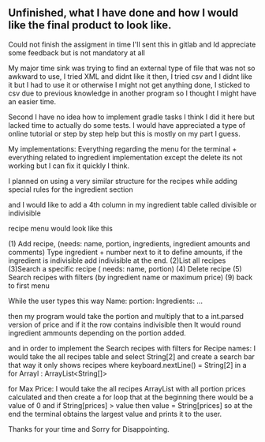 ## Unfinished, what I have done and how I would like the final product to look like.
Could not finish the assigment in time I'll sent this in gitlab and Id appreciate some feedback but is not mandatory at all

My major time sink was trying to find an external type of file that was not so awkward to use, I tried XML and didnt like it then, I tried csv and I didnt like it but I had to use it or otherwise I might not get anything done, I sticked to csv due to previous knowledge in another program so I thought I might have an easier time. 


Second I have no idea how to implement gradle tasks I think I did it here but lacked time to actually do some tests.
I would have appreciated a type of online tutorial or step by step help but this is mostly on my part I guess.


My implementations:
Everything regarding the menu for the terminal + everything related to ingredient implementation except the delete its not working but I can fix it quickly I think.

I planned on using a very similar structure for the recipes while adding special rules for the ingredient section

and I would like to add a 4th column in my ingredient table called divisible or indivisible

recipe menu would look like this

(1) Add recipe, (needs: name, portion, ingredients, ingredient amounts and comments) 
Type ingredient + number next to it to define amounts, if the ingredient is indivisible add indivisible at the end.
(2)List all recipes
(3)Search a specific recipe ( needs: name, portion)
(4) Delete recipe
(5) Search recipes with filters (by ingredient name or maximum price)
(9) back to first menu

While the user types 
this way 
Name: 
portion: 
Ingredients: 
...

then my program would take the portion and multiply that to a int.parsed version of price and if it the row contains indivisible then It would round ingredient ammounts depending on the portion added.


and in order to implement the Search recipes with filters 
for Recipe names:
I would take the all recipes table and select String[2] and create a search bar that way it only shows 
recipes where keyboard.nextLine() = String[2] in a for Arrayl : ArrayList<String[]>

for Max Price:
I would take the all recipes ArrayList with all portion prices calculated and then create a for loop that
at the beginning there would be a value of 0 and if String[prices] > value then value = String[prices] 
so at the end the terminal obtains the largest value and prints it to the user.

Thanks for your time and Sorry for Disappointing.